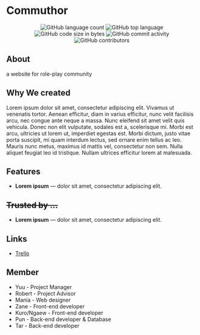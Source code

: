 
<p align="center">
<h1>Commuthor</h1>
</p>
<p align="center">
<img alt="GitHub language count" src="https://img.shields.io/github/languages/count/Mujina7569/Comuthor-firebase">
<img alt="GitHub top language" src="https://img.shields.io/github/languages/top/Mujina7569/Comuthor-firebase">
<img alt="GitHub code size in bytes" src="https://img.shields.io/github/languages/code-size/Mujina7569/Comuthor-firebase">
<img alt="GitHub commit activity" src="https://img.shields.io/github/commit-activity/w/Mujina7569/Comuthor-firebase">
<img alt="GitHub contributors" src="https://img.shields.io/github/contributors/Mujina7569/Comuthor-firebase">
  
</p>


## About
a website for role-play community 

## Why We created
Lorem ipsum dolor sit amet, consectetur adipiscing elit. Vivamus ut venenatis tortor. Aenean efficitur, diam in varius efficitur, nunc velit facilisis arcu, nec congue ante neque a massa. Nunc eleifend sit amet velit quis vehicula. Donec non elit vulputate, sodales est a, scelerisque mi. Morbi est arcu, ultricies ut lorem ut, imperdiet egestas est. Morbi dictum, justo vitae porta suscipit, mi quam interdum lectus, sed ornare enim tellus ac leo. Mauris nunc metus, maximus id mattis vel, consectetur non sem. Nulla aliquet feugiat leo id tristique. Nullam ultrices efficitur lorem at malesuada.

## Features
* **Lorem ipsum** —   dolor sit amet, consectetur adipiscing elit.


## ~~Trusted by ...~~
* **Lorem ipsum** —   dolor sit amet, consectetur adipiscing elit.



## Links
- [Trello](https://trello.com/b/z2iOHZ4g/web)



## Member

- Yuu - Project Manager
- Robert - Project Advisor
- Mania - Web designer
- Zane - Front-end developer
- Kuro/Ngaew - Front-end developer
- Pun - Back-end developer & Database
- Tar - Back-end developer
